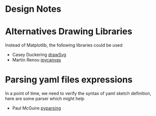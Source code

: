 # Design Notes

# Alternatives Drawing Libraries
   
   Instead of Matplotlib, the following libraries could be used
   
   - Casey Duckering [drawSvg](https://github.com/cduck/drawSvg)
   - Martin Renou [ipycanvas](https://github.com/martinRenou/ipycanvas)

# Parsing yaml files expressions

   In a point of time, we need to verify the syntax of yaml sketch definition, here are some parser which might help
   
   - Paul McGuire [pyparsing](https://github.com/pyparsing/pyparsing)